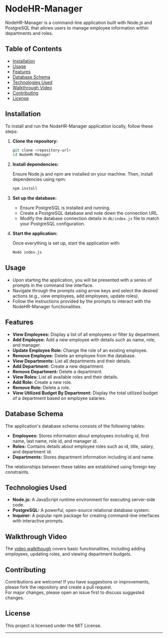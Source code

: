 # NodeHR-Manager

NodeHR-Manager is a command-line application built with Node.js and PostgreSQL that allows users to manage employee information within departments and roles.

## Table of Contents

- [Installation](#installation)
- [Usage](#usage)
- [Features](#features)
- [Database Schema](#database-schema)
- [Technologies Used](#technologies-used)
- [Walkthrough Video](#walkthrough-video)
- [Contributing](#contributing)
- [License](#license)

## Installation

To install and run the NodeHR-Manager application locally, follow these steps:

1. **Clone the repository:**

   ```bash
   git clone <repository-url>
   cd NodeHR-Manager
   ```

2. **Install dependencies:**

   Ensure Node.js and npm are installed on your machine. Then, install dependencies using npm:

   ```bash
   npm install
   ```

3. **Set up the database:**

   - Ensure PostgreSQL is installed and running.
   - Create a PostgreSQL database and note down the connection URL.
   - Modify the database connection details in `db/index.js` file to match your PostgreSQL configuration.

4. **Start the application:**

   Once everything is set up, start the application with:

   ```bash
   Node index.js
   ```

## Usage

- Upon starting the application, you will be presented with a series of prompts in the command line interface.
- Navigate through the prompts using arrow keys and select the desired actions (e.g., view employees, add employees, update roles).
- Follow the instructions provided by the prompts to interact with the NodeHR-Manager functionalities.

## Features

- **View Employees:** Display a list of all employees or filter by department.
- **Add Employee:** Add a new employee with details such as name, role, and manager.
- **Update Employee Role:** Change the role of an existing employee.
- **Remove Employee:** Delete an employee from the database.
- **View Departments:** List all departments and their details.
- **Add Department:** Create a new department.
- **Remove Department:** Delete a department.
- **View Roles:** List all available roles and their details.
- **Add Role:** Create a new role.
- **Remove Role:** Delete a role.
- **View Utilized Budget By Department:** Display the total utilized budget of a department based on employee salaries.

## Database Schema

The application's database schema consists of the following tables:

- **Employees:** Stores information about employees including id, first name, last name, role id, and manager id.
- **Roles:** Contains details about employee roles such as id, title, salary, and department id.
- **Departments:** Stores department information including id and name.

The relationships between these tables are established using foreign key constraints.

## Technologies Used

- **Node.js:** A JavaScript runtime environment for executing server-side code.
- **PostgreSQL:** A powerful, open-source relational database system.
- **Inquirer:** A popular npm package for creating command-line interfaces with interactive prompts.

## Walkthrough Video

The [video walkthough](https://drive.google.com/file/d/1sCLNN5CTOqBW9rh7qk706vJ_oEBhi9Ba/view) covers basic functionalities, including adding employees, updating roles, and viewing department budgets.

## Contributing

Contributions are welcome! If you have suggestions or improvements, please fork the repository and create a pull request. <br>
For major changes, please open an issue first to discuss suggested changes.

## License

This project is licensed under the MIT License.

---

